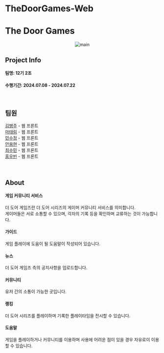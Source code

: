 # TheDoorGames-Web
<h1>The Door Games</h1>
<div align=center>
  
![main](https://github.com/user-attachments/assets/59f67735-8ebd-416d-bc87-b7b05766750c)

</div>
<div>
  <h2>Project Info</h2>
  <h4>팀명: 12기 2조</h4>
  <h4>수행기간: 2024.07.08 - 2024.07.22</h4>
  <br/>
  <h2>팀원</h2>
  <a href="https://github.com/Rurouni98" target="_blank">김병주</a> - 웹 프론트 <br/>
  <a href="https://github.com/dodotlm" target="_blank">마태림</a> - 웹 프론트 <br/>
  <a href="https://github.com/soojeongmin" target="_blank">민수정</a> - 웹 프론트 <br/>
  <a href="https://github.com/dydhyun" target="_blank">안용현</a> - 웹 프론트 <br/>
  <a href="https://github.com/csm0062" target="_blank">최수민</a> - 웹 프론트 <br/>
  <a href="https://github.com/Hardy0070" target="_blank">홍우빈</a> - 웹 프론트 <br/><br/>
  <br/>
  <h2>About</h2>
  <h4>게임 커뮤니티 서비스</h4>
  <p>더 도어 게임즈란 더 도어 시리즈의 게이머 커뮤니티 서비스를 의미합니다.<br/>
  게이머들은 서로 소통할 수 있으며, 각자의 기록 등을 확인하며 교류하는 것이 가능합니다.</p>

  <h4>가이드</h4>
  <p>게임 플레이에 도움이 될 도움말이 작성되어 있습니다.</p>

  <h4>뉴스</h4>
  <p>더 도어 게임즈 측의 공지사항을 업로드합니다.</p>
  
  <h4>커뮤니티</h4>
  <p>유저 간의 소통이 가능한 곳입니다.</p>
  
  <h4>랭킹</h4>
  <p>더 도어 시리즈를 플레이하며 기록한 플레이타임을 전시할 수 있습니다.</p>

  <h4>도움말</h4>
  <p>게임을 플레이하거나 커뮤니티를 이용하며 사용에 어려운 점이 있을 경우 자유로이 이용할 수 있습니다.</p>
  
</div>
